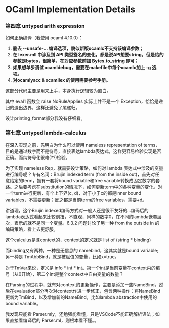# OCaml Implementation Details

### 第四章 untyped arith expression

如何正确编译（我使用 ocaml 4.10.0）：

1. **删去 --unsafe-... 编译选项，貌似新版ocamlc不支持该编译参数；**
2. **在 lexer.mll 中涉及到 API 类型签名的变化，都是说API想要string，但是给的参数是bytes，很简单，在对应参数前加 Bytes.to_string 即可；**
3. **如果想单步调试 ocamldebug，需要在makefile中每个ocamlc加上 -g 选项。**
4. **对ocamlyacc & ocamllex 的使用需要参考手册。**

这部分代码主要是用来上手，本身执行逻辑较为直白。

其中 eval1 函数会 raise NoRuleApplies 实际上并不是一个 Exception，恰恰是递归的退出边界，这样还避免了尾递归。

设计printing_format部分我没有仔细看。

### 第七章 untyped lambda-calculus

在深入实现之前，先明白为什么可以使用 nameless representation of terms，目的是通过数字而不是符号，直接表达lambda表达式，这样更容易检验实现是否正确。而纯符号化很难(??)检验。

为了实现 nameless Rep，就需要设计策略，如何对 lambda 表达式中涉及的变量进行编号呢？专有名词：Brujin indexed term (from the inside out)，首先对任意给定的term，拥有一套将bound variable和free variable转换成固定数字的套路。之后要考虑在substitution的情况下，如何更新term中的各种变量的变化。对一个term进行更新，有个上下界(c, d)，对于小于c的都是inner bound variables，不需要更新；反之都是当前term的free variables，需要+d。

讲道理，这个Brujin indexed编码方式对一般人还是很不友好的...编码后的lambda表达式看起来比较别扭，不直观，同样的数字0，在不同的lambda嵌套层次，表示的就不是同一个变量。6.3.2 问题讨论了另一种 from the outside in 的编码策略，看上去更舒服。

这个calculus是含context的，context的定义就是 list of (string * binding)

而binding又有两种，一种是无信息的 namebind，这其实就是bound variable; 另一种是 TmAbbBind，就是被赋值的变量，比如x=true。

对于TmVar来说，定义是 info * int * int。第一个int是当前变量在context内的编号（从0开始），第二个int是整个context中自由变量的数量？

在Parsing的过程中，就有对context的更新操作，主要是添加一些NameBind，然后在evaluation部分再次对context作进一步修正，包含两种操作：将NameBind更新为TmBind，以及增加新的NameBind，比如lambda abstraction中使用的 bound variable。

我发现只能看 Parser.mly，还勉强能看懂，只是VSCode不能正确解析语法；如果直接看编译后的 Parser.ml，则根本看不懂。。



